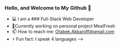 ### Hello, and Welcome to My Github 👋

- :computer: I am a ### Full-Stack Web Developer
- :mag_right:Currently working on personal project MealFresh
- 📫 How to reach me: Otabek.Akbaroff@gmail.com
- ⚡ Fun fact: I speak 4 languages
-->

